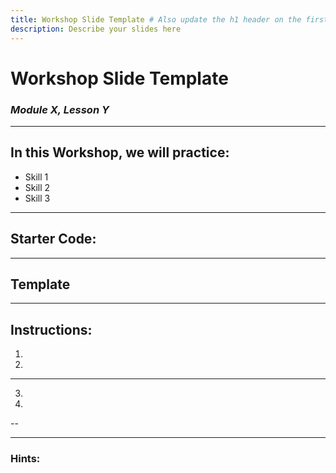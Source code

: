```yaml
---
title: Workshop Slide Template # Also update the h1 header on the first slide to the same name
description: Describe your slides here
---
```


# Workshop Slide Template

### _Module X, Lesson Y_

---

## In this Workshop, we will practice:

<!--- Insert Skills that are being practiced. Simple syntax is fine, e.g., "Using pallets." "Building a hash function"--->
- Skill 1
- Skill 2
- Skill 3

---

## Starter Code:

<!---
If there is any starter code that is needed for this exercise, please insert a link to it here:
- Source from a dedicated repo
- Source included in `assets/code/...` directory of this repo
- A Jupyter notebook, see templates in `content-templates/jupyter-notebooks`
--->

---

## Template

<!---
If there is any kind of template that learners are filling in to complete this workshop, link to it here. 

If you want to use Rust code outside of the Substrate context, you may want to use a EvCxR template.

If you want to use Substrate or other proprietary tools, 
--->

---

## Instructions:

<!---
Write numeric instructions in the order that the instructor will complete them.
Put 1-2 steps on each slide.

Use language that is as direct and straightforward as possible for each instruction.
Consider starting each instruction with a verb (e.g., "Open the XXX file", "Call the XXX API").

If any particular instruction is complicated, use multiple sentences or insert an image.

For the last instruction, clarify what 'success' looks like at the end of the workshop.
--->

1. 
2. 

--- 

3. 
4. 

-- 


---

### Hints:

<!--- Add hints for any instructions or steps that are particularly complicated. Hints should not entirely provide the answer, but should provide a reference point for users to find the answer. --->